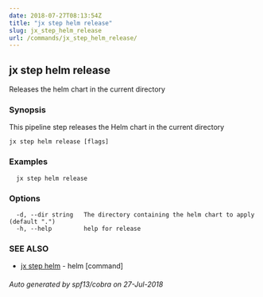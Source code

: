 ```yaml
---
date: 2018-07-27T08:13:54Z
title: "jx step helm release"
slug: jx_step_helm_release
url: /commands/jx_step_helm_release/
---
```

## jx step helm release

Releases the helm chart in the current directory

### Synopsis

This pipeline step releases the Helm chart in the current directory

```
jx step helm release [flags]
```

### Examples

```
  jx step helm release
```

### Options

```
  -d, --dir string   The directory containing the helm chart to apply (default ".")
  -h, --help         help for release
```

### SEE ALSO

* [jx step helm](/commands/jx_step_helm/)	 - helm [command]

###### Auto generated by spf13/cobra on 27-Jul-2018
